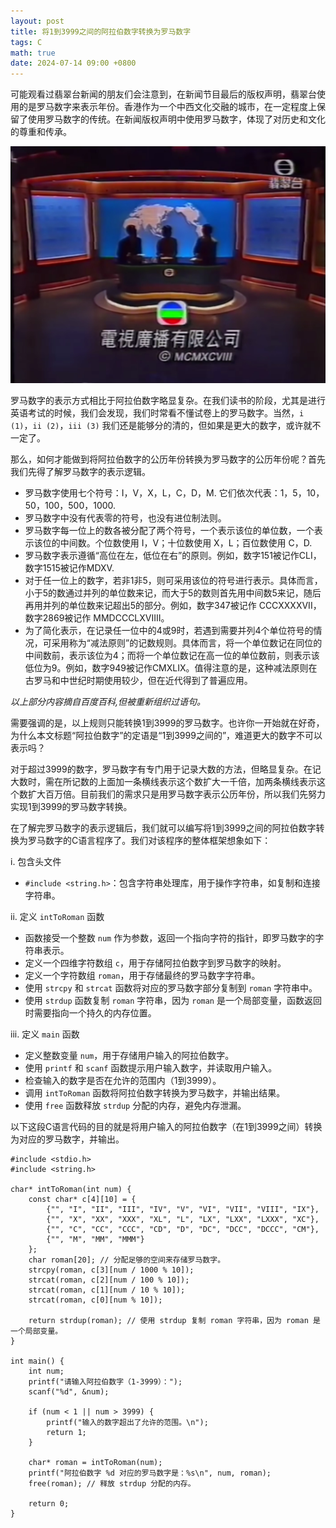 ```yaml
---
layout: post
title: 将1到3999之间的阿拉伯数字转换为罗马数字
tags: C
math: true
date: 2024-07-14 09:00 +0800
---
```


可能观看过翡翠台新闻的朋友们会注意到，在新闻节目最后的版权声明，翡翠台使用的是罗马数字来表示年份。香港作为一个中西文化交融的城市，在一定程度上保留了使用罗马数字的传统。在新闻版权声明中使用罗马数字，体现了对历史和文化的尊重和传承。                

![2024-07-15-1](/images/2024-07-15-1.png)               

罗马数字的表示方式相比于阿拉伯数字略显复杂。在我们读书的阶段，尤其是进行英语考试的时候，我们会发现，我们时常看不懂试卷上的罗马数字。当然，``i (1)``，``ii (2)``，``iii (3)`` 我们还是能够分的清的，但如果是更大的数字，或许就不一定了。                                             

那么，如何才能做到将阿拉伯数字的公历年份转换为罗马数字的公历年份呢？首先我们先得了解罗马数字的表示逻辑。                

+ 罗马数字使用七个符号：I，V，X，L，C，D，M. 它们依次代表：1，5，10，50，100，500，1000.              
+ 罗马数字中没有代表零的符号，也没有进位制法则。              
+ 罗马数字每一位上的数各被分配了两个符号，一个表示该位的单位数，一个表示该位的中间数。个位数使用 I，V；十位数使用 X，L；百位数使用 C，D.                
+ 罗马数字表示遵循“高位在左，低位在右”的原则。例如，数字151被记作CLI，数字1515被记作MDXV.               
+ 对于任一位上的数字，若非1非5，则可采用该位的符号进行表示。具体而言，小于5的数通过并列的单位数来记，而大于5的数则首先用中间数5来记，随后再用并列的单位数来记超出5的部分。例如，数字347被记作 CCCXXXXVII，数字2869被记作 MMDCCCLXVIIII。                
+ 为了简化表示，在记录任一位中的4或9时，若遇到需要并列4个单位符号的情况，可采用称为“减法原则”的记数规则。具体而言，将一个单位数记在同位的中间数前，表示该位为4；而将一个单位数记在高一位的单位数前，则表示该低位为9。例如，数字949被记作CMXLIX。值得注意的是，这种减法原则在古罗马和中世纪时期使用较少，但在近代得到了普遍应用。                                

_以上部分内容摘自百度百科,但被重新组织过语句。_              

需要强调的是，以上规则只能转换1到3999的罗马数字。也许你一开始就在好奇，为什么本文标题“阿拉伯数字”的定语是“1到3999之间的”，难道更大的数字不可以表示吗？

对于超过3999的数字，罗马数字有专门用于记录大数的方法，但略显复杂。在记大数时，需在所记数的上面加一条横线表示这个数扩大一千倍，加两条横线表示这个数扩大百万倍。目前我们的需求只是用罗马数字表示公历年份，所以我们先努力实现1到3999的罗马数字转换。                

在了解完罗马数字的表示逻辑后，我们就可以编写将1到3999之间的阿拉伯数字转换为罗马数字的C语言程序了。我们对该程序的整体框架想象如下：              

i. 包含头文件               
+ ``#include <string.h>``：包含字符串处理库，用于操作字符串，如复制和连接字符串。               

ii. 定义 ``intToRoman`` 函数              
+ 函数接受一个整数 ``num`` 作为参数，返回一个指向字符的指针，即罗马数字的字符串表示。               
+ 定义一个四维字符数组 ``c``，用于存储阿拉伯数字到罗马数字的映射。                
+ 定义一个字符数组 ``roman``，用于存储最终的罗马数字字符串。               
+ 使用 ``strcpy`` 和 ``strcat`` 函数将对应的罗马数字部分复制到 ``roman`` 字符串中。             
+ 使用 ``strdup`` 函数复制 ``roman`` 字符串，因为 ``roman`` 是一个局部变量，函数返回时需要指向一个持久的内存位置。              

iii. 定义 ``main`` 函数             
+ 定义整数变量 ``num``，用于存储用户输入的阿拉伯数字。                 
+ 使用 ``printf`` 和 ``scanf`` 函数提示用户输入数字，并读取用户输入。                
+ 检查输入的数字是否在允许的范围内（1到3999）。             
+ 调用 ``intToRoman`` 函数将阿拉伯数字转换为罗马数字，并输出结果。              
+ 使用 ``free`` 函数释放 ``strdup`` 分配的内存，避免内存泄漏。

以下这段C语言代码的目的就是将用户输入的阿拉伯数字（在1到3999之间）转换为对应的罗马数字，并输出。              

```             
#include <stdio.h>    
#include <string.h>    
    
char* intToRoman(int num) {    
    const char* c[4][10] = {    
        {"", "I", "II", "III", "IV", "V", "VI", "VII", "VIII", "IX"},    
        {"", "X", "XX", "XXX", "XL", "L", "LX", "LXX", "LXXX", "XC"},    
        {"", "C", "CC", "CCC", "CD", "D", "DC", "DCC", "DCCC", "CM"},    
        {"", "M", "MM", "MMM"}    
    };    
    char roman[20]; // 分配足够的空间来存储罗马数字。    
    strcpy(roman, c[3][num / 1000 % 10]);    
    strcat(roman, c[2][num / 100 % 10]);    
    strcat(roman, c[1][num / 10 % 10]);    
    strcat(roman, c[0][num % 10]);    
        
    return strdup(roman); // 使用 strdup 复制 roman 字符串，因为 roman 是一个局部变量。    
}    
    
int main() {    
    int num;    
    printf("请输入阿拉伯数字（1-3999）：");    
    scanf("%d", &num);    
        
    if (num < 1 || num > 3999) {    
        printf("输入的数字超出了允许的范围。\n");    
        return 1;    
    }    
        
    char* roman = intToRoman(num);    
    printf("阿拉伯数字 %d 对应的罗马数字是：%s\n", num, roman);    
    free(roman); // 释放 strdup 分配的内存。    
        
    return 0;    
}
```             

